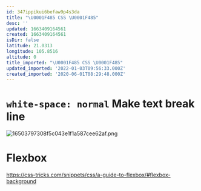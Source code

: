 ```yaml
---
id: 347ippikui6befaw9p4s3da
title: "\U0001F485 CSS \U0001F485"
desc: ''
updated: 1663409164561
created: 1663409164561
isDir: false
latitude: 21.0313
longitude: 105.8516
altitude: 0
title_imported: "\U0001F485 CSS \U0001F485"
updated_imported: '2022-01-03T09:56:33.000Z'
created_imported: '2020-06-01T08:29:48.000Z'
---
```


# `white-space: normal` Make text break line
![16503797308f5c043e1f1a587cee62af.png](/assets/16503797308f5c043e1f1a587cee62af-oinnmum7rr7i.png)

# Flexbox

https://css-tricks.com/snippets/css/a-guide-to-flexbox/#flexbox-background
